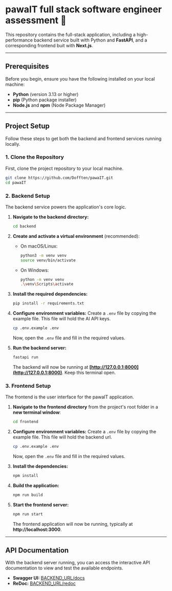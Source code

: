 # pawaIT full stack software engineer assessment 🚀

This repository contains the full-stack application, including a high-performance backend service built with Python and **FastAPI**, and a corresponding frontend buit with **Next.js**.

---

## Prerequisites

Before you begin, ensure you have the following installed on your local machine:

- **Python** (version 3.13 or higher)
- **pip** (Python package installer)
- **Node.js** and **npm** (Node Package Manager)

---

## Project Setup

Follow these steps to get both the backend and frontend services running locally.

### 1\. Clone the Repository

First, clone the project repository to your local machine.

```bash
git clone https://github.com/Dofften/pawaIT.git
cd pawaIT
```

### 2\. Backend Setup

The backend service powers the application's core logic.

1.  **Navigate to the backend directory:**

    ```bash
    cd backend
    ```

2.  **Create and activate a virtual environment** (recommended):

    - On macOS/Linux:
      ```bash
      python3 -m venv venv
      source venv/bin/activate
      ```
    - On Windows:
      ```bash
      python -m venv venv
      .\venv\Scripts\activate
      ```

3.  **Install the required dependencies:**

    ```bash
    pip install -r requirements.txt
    ```

4.  **Configure environment variables:**
    Create a `.env` file by copying the example file. This file will hold the AI API keys.

    ```bash
    cp .env.example .env
    ```

    Now, open the `.env` file and fill in the required values.

5.  **Run the backend server:**

    ```bash
    fastapi run
    ```

    The backend will now be running at **[http://127.0.0.1:8000](http://127.0.0.1:8000)**. Keep this terminal open.

### 3\. Frontend Setup

The frontend is the user interface for the pawaIT application.

1.  **Navigate to the frontend directory** from the project's root folder in a **new terminal window**:

    ```bash
    cd frontend
    ```

2.  **Configure environment variables:**
    Create a `.env` file by copying the example file. This file will hold the backend url.

    ```bash
    cp .env.example .env
    ```

    Now, open the `.env` file and fill in the required values.

3.  **Install the dependencies:**

    ```bash
    npm install
    ```

4.  **Build the application:**

    ```bash
    npm run build
    ```

5.  **Start the frontend server:**

    ```bash
    npm run start
    ```

    The frontend application will now be running, typically at **http://localhost:3000**.

---

## API Documentation

With the backend server running, you can access the interactive API documentation to view and test the available endpoints.

- **Swagger UI:** [BACKEND_URL/docs](BACKEND_URL/docs)
- **ReDoc:** [BACKEND_URL/redoc](BACKEND_URL/redoc)
